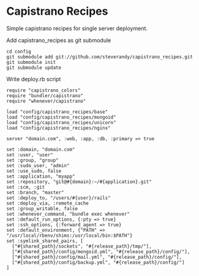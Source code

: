 # Capistrano Recipes

Simple capistrano recipes for single server deployment.

Add capistrano_recipes as git submodule
    
    cd config
    git submodule add git://github.com/steverandy/capistrano_recipes.git
    git submodule init
    git submodule update

Write deploy.rb script

    require "capistrano_colors"
    require "bundler/capistrano"
    require "whenever/capistrano"

    load "config/capistrano_recipes/base"
    load "config/capistrano_recipes/mongoid"
    load "config/capistrano_recipes/unicorn"
    load "config/capistrano_recipes/nginx"

    server "domain.com", :web, :app, :db, :primary => true

    set :domain, "domain.com"
    set :user, "user"
    set :group, "group"
    set :sudo_user, "admin"
    set :use_sudo, false
    set :application, "myapp"
    set :repository, "git@#{domain}:~/#{application}.git"
    set :scm, :git
    set :branch, "master"
    set :deploy_to, "/users/#{user}/rails"
    set :deploy_via, :remote_cache
    set :group_writable, false
    set :whenever_command, "bundle exec whenever"
    set :default_run_options, {:pty => true}
    set :ssh_options, {:forward_agent => true}
    set :default_environment, {"PATH" => "/usr/local/rbenv/shims:/usr/local/bin:$PATH"}
    set :symlink_shared_pairs, [
      ["#{shared_path}/sockets", "#{release_path}/tmp/"],
      ["#{shared_path}/config/mongoid.yml", "#{release_path}/config/"],
      ["#{shared_path}/config/mail.yml", "#{release_path}/config/"],
      ["#{shared_path}/config/backup.yml", "#{release_path}/config/"]
    ]
